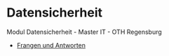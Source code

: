 # Datensicherheit
Modul Datensicherheit - Master IT - OTH Regensburg

- [Frangen und Antworten](https://github.com/fbarresi/Datensicherheit/QandA.md)
